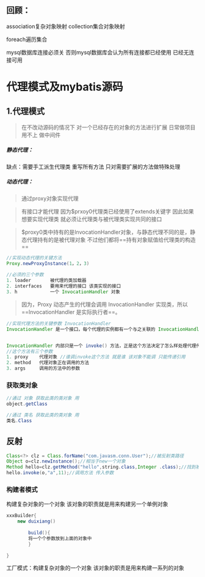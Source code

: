 ## 回顾：

association复杂对象映射 collection集合对象映射

foreach遍历集合

mysql数据库连接必须关 否则mysql数据库会认为所有连接都已经使用 已经无连接可用

# 代理模式及mybatis源码

## 1.代理模式

> 在不改动源码的情况下 对一个已经存在的对象的方法进行扩展 日常做项目用不上 做中间件

##### 静态代理：

缺点：需要手工派生代理类 重写所有方法 只对需要扩展的方法做特殊处理

##### 动态代理：

> 通过proxy对象实现代理

> 有接口才能代理 因为$prxoy0代理类已经使用了extends关键字 因此如果想要实现代理类 就必须让代理类与被代理类实现共同的接口

> $proxy0类中持有的是InvocationHandler对象，与静态代理不同的是，静态代理持有的是被代理对象 不过他们都将==持有对象赋值给代理类的构造==

```java
//实现动态代理的关键方法
Proxy.newProxyInstance(1，2，3)
    
//必须的三个参数
1. loader       被代理的类加载器
2. interfaces   要用来代理的接口 该类实现的接口
3. h            一个 InvocationHandler 对象
```

> 因为，Proxy 动态产生的代理会调用 InvocationHandler 实现类，所以 ==InvocationHandler 是实际执行者==。

```java
//实现代理方法的关键参数 InvocationHandler
InvocationHandler 是一个接口，每个代理的实例都有一个与之关联的 InvocationHandler 实现类，如果代理的方法被调用，那么代理便会通知和转发给内部的 InvocationHandler 实现类，由它决定处理。


InvocationHandler 内部只是一个 invoke() 方法，正是这个方法决定了怎么样处理代理传递过来的方法调用。
//这个方法有三个参数
1. proxy    代理对象 //谁调invoke这个方法 就是谁 该对象不能调 只能传递引用
2. method   代理对象正在调用的方法 
3. args     调用的方法中的参数
```

### 获取类对象

```java
//通过 对象 获取此类的类对象 用 
object.getClass

//通过 类名 获取此类的类对象 用
类名.Class
```





## 反射

```java
Class<?> clz = Class.forName("com.javasm.conn.User");//被反射类路径
Object o=clz.newInstance();//相当于new一个对象
Method hello=clz.getMethod("hello",string.class,Integer .class);//找到被反射对象中具体的方法
hello.invoke(o,"a",11);//调用方法 传入参数
```





### 构建者模式

构建复杂对象的一个对象 该对象的职责就是用来构建另一个单例对象

```java
xxxBuilder{
    new duixiang()
        
        build(){
        将一个个参数放到上面的对象中
	    }
    
}
```



工厂模式：构建复杂对象的一个对象 该对象的职责是用来构建一系列的对象


